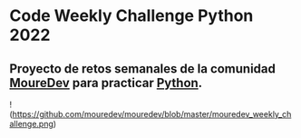 # Code Weekly Challenge Python 2022
## Proyecto de retos semanales de la comunidad **[MoureDev](https://github.com/mouredev/Weekly-Challenge-2022-Swift)** para practicar [Python](https://github.com/python).

!(https://github.com/mouredev/mouredev/blob/master/mouredev_weekly_challenge.png)
